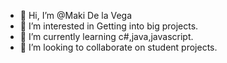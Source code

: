 - 👋 Hi, I’m @Maki De la Vega
- 👀 I’m interested in Getting into big projects.
- 🌱 I’m currently learning c#,java,javascript.
- 💞️ I’m looking to collaborate on student projects.


<!---
panteraxo/panteraxo is a ✨ special ✨ repository because its `README.md` (this file) appears on your GitHub profile.
You can click the Preview link to take a look at your changes.
--->
